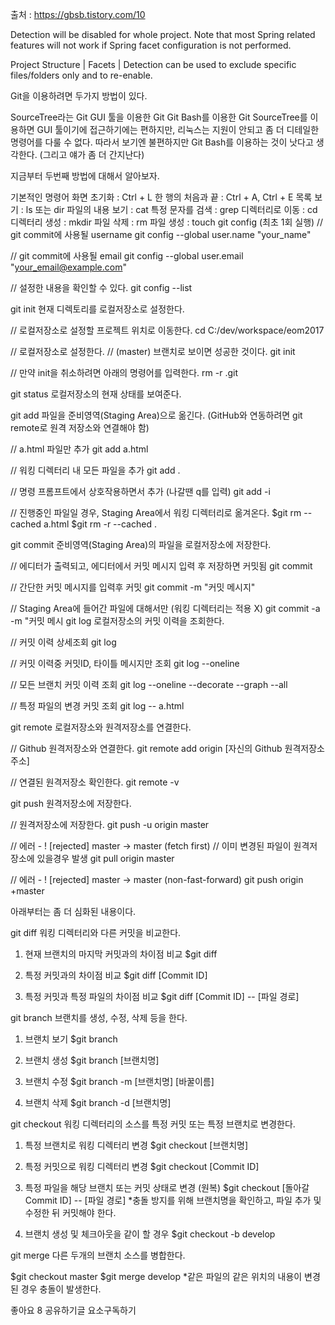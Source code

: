 출처 : https://gbsb.tistory.com/10

Detection will be disabled for whole project.
Note that most Spring related features will not work if Spring facet configuration is not performed.

Project Structure | Facets | Detection
can be used to exclude specific files/folders only and to re-enable.

Git을 이용하려면 두가지 방법이 있다.

SourceTree라는 Git GUI 툴을 이용한 Git
Git Bash를 이용한 Git
SourceTree를 이용하면 GUI 툴이기에 접근하기에는 편하지만, 리눅스는 지원이 안되고 좀 더 디테일한 명령어를 다룰 수 없다. 따라서 보기엔 불편하지만 Git Bash를 이용하는 것이 낫다고 생각한다. (그리고 얘가 좀 더 간지난다)

지금부터 두번째 방법에 대해서 알아보자.

기본적인 명령어
화면 초기화 : Ctrl + L
한 행의 처음과 끝 : Ctrl + A, Ctrl + E
목록 보기 : ls 또는 dir
파일의 내용 보기 : cat
특정 문자를 검색 : grep
디렉터리로 이동 : cd
디렉터리 생성 : mkdir
파일 삭제 : rm
파일 생성 : touch
git config (최초 1회 실행)
// git commit에 사용될 username
git config --global user.name "your_name"
 
// git commit에 사용될 email
git config --global user.email "your_email@example.com"
 
// 설정한 내용을 확인할 수 있다.
git config --list
 
 
git init
현재 디렉토리를 로컬저장소로 설정한다.

// 로컬저장소로 설정할 프로젝트 위치로 이동한다.
cd C:/dev/workspace/eom2017
 
// 로컬저장소로 설정한다.
// (master) 브랜치로 보이면 성공한 것이다.
git init
 
// 만약 init을 취소하려면 아래의 명령어를 입력한다.
rm -r .git
 
git status
로컬저장소의 현재 상태를 보여준다.


git add
파일을 준비영역(Staging Area)으로 옮긴다. (GitHub와 연동하려면 git remote로 원격 저장소와 연결해야 함)

// a.html 파일만 추가
git add a.html
 
// 워킹 디렉터리 내 모든 파일을 추가
git add .
 
// 명령 프롬프트에서 상호작용하면서 추가 (나갈땐 q를 입력)
git add -i
 
// 진행중인 파일일 경우, Staging Area에서 워킹 디렉터리로 옮겨온다. 
$git rm --cached a.html
$git rm -r --cached .
 
git commit
준비영역(Staging Area)의 파일을 로컬저장소에 저장한다.

// 에디터가 출력되고, 에디터에서 커밋 메시지 입력 후 저장하면 커밋됨
git commit
 
// 간단한 커밋 메시지를 입력후 커밋
git commit -m "커밋 메시지"
 
// Staging Area에 들어간 파일에 대해서만 (워킹 디렉터리는 적용 X)
git commit -a -m "커밋 메시
git log
로컬저장소의 커밋 이력을 조회한다.

// 커밋 이력 상세조회
git log 
 
// 커밋 이력중 커밋ID, 타이틀 메시지만 조회
git log --oneline
 
 
// 모든 브랜치 커밋 이력 조회
git log --oneline --decorate --graph --all
 
// 특정 파일의 변경 커밋 조회
git log -- a.html
 
git remote
로컬저장소와 원격저장소를 연결한다.

// Github 원격저장소와 연결한다.
git remote add origin [자신의 Github 원격저장소 주소]
 
// 연결된 원격저장소 확인한다.
git remote -v
 
 

git push
원격저장소에 저장한다.

// 원격저장소에 저장한다.
git push -u origin master
 
// 에러 - ! [rejected] master -> master (fetch first)
// 이미 변경된 파일이 원격저장소에 있을경우 발생
git pull origin master 
 
// 에러 - ! [rejected] master -> master (non-fast-forward)
git push origin +master
 
 
아래부터는 좀 더 심화된 내용이다.

git diff
워킹 디렉터리와 다른 커밋을 비교한다.

1) 현재 브랜치의 마지막 커밋과의 차이점 비교
$git diff

2) 특정 커밋과의 차이점 비교
$git diff [Commit ID]

3) 특정 커밋과 특정 파일의 차이점 비교
$git diff [Commit ID] -- [파일 경로]

git branch
브랜치를 생성, 수정, 삭제 등을 한다.

1) 브랜치 보기
$git branch

2) 브랜치 생성
$git branch [브랜치명]

3) 브랜치 수정
$git branch -m [브랜치명] [바꿀이름]

4) 브랜치 삭제
$git branch -d [브랜치명]

git checkout
워킹 디렉터리의 소스를 특정 커밋 또는 특정 브랜치로 변경한다.

1) 특정 브랜치로 워킹 디렉터리 변경
$git checkout [브랜치명]

2) 특정 커밋으로 워킹 디렉터리 변경
$git checkout [Commit ID]

 

3) 특정 파일을 해당 브랜치 또는 커밋 상태로 변경 (원복)
$git checkout [돌아갈 Commit ID] -- [파일 경로]
*충돌 방지를 위해 브랜치명을 확인하고, 파일 추가 및 수정한 뒤 커밋해야 한다.

4) 브랜치 생성 및 체크아웃을 같이 할 경우
$git checkout -b develop

git merge
다른 두개의 브랜치 소스를 병합한다.

$git checkout master
$git merge develop
*같은 파일의 같은 위치의 내용이 변경된 경우 충돌이 발생한다.


좋아요 8
공유하기글 요소구독하기

